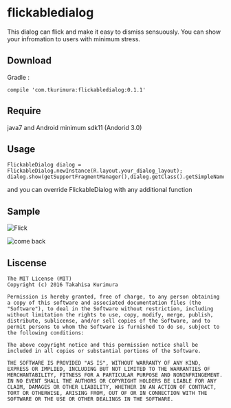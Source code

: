 # flickabledialog
	
This dialog can flick and make it easy to dismiss sensuously.
You can show your infromation to users with minimum stress.

## Download 

Gradle : 

```
compile 'com.tkurimura:flickabledialog:0.1.1'
```

## Require

java7 and Android minimum sdk11 (Andorid 3.0)

## Usage

```
FlickableDialog dialog = FlickableDialog.newInstance(R.layout.your_dialog_layout);
dialog.show(getSupportFragmentManager(),dialog.getClass().getSimpleName());

```
and you can override FlickableDialog with any additional function

## Sample 

![Flick](https://github.com/t-kurimura/flickabledialog/blob/master/sample_throw.gif)

![come back](https://github.com/t-kurimura/flickabledialog/blob/master/sample_back.gif)

## Liscense

```
The MIT License (MIT)
Copyright (c) 2016 Takahisa Kurimura

Permission is hereby granted, free of charge, to any person obtaining a copy of this software and associated documentation files (the "Software"), to deal in the Software without restriction, including without limitation the rights to use, copy, modify, merge, publish, distribute, sublicense, and/or sell copies of the Software, and to permit persons to whom the Software is furnished to do so, subject to the following conditions:

The above copyright notice and this permission notice shall be included in all copies or substantial portions of the Software.

THE SOFTWARE IS PROVIDED "AS IS", WITHOUT WARRANTY OF ANY KIND, EXPRESS OR IMPLIED, INCLUDING BUT NOT LIMITED TO THE WARRANTIES OF MERCHANTABILITY, FITNESS FOR A PARTICULAR PURPOSE AND NONINFRINGEMENT. IN NO EVENT SHALL THE AUTHORS OR COPYRIGHT HOLDERS BE LIABLE FOR ANY CLAIM, DAMAGES OR OTHER LIABILITY, WHETHER IN AN ACTION OF CONTRACT, TORT OR OTHERWISE, ARISING FROM, OUT OF OR IN CONNECTION WITH THE SOFTWARE OR THE USE OR OTHER DEALINGS IN THE SOFTWARE.

```